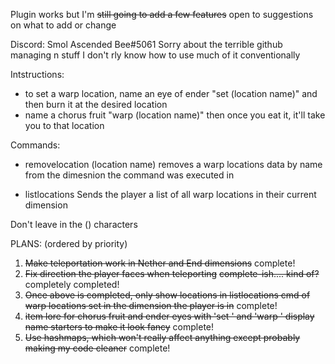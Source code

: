Plugin works but I'm ~~still going to add a few features~~ open to suggestions on what to add or change

Discord: Smol Ascended Bee#5061
Sorry about the terrible github managing n stuff I don't rly know how to use much of it conventionally

Intstructions:
- to set a warp location, name an eye of ender "set (location name)" and then burn it at the desired location
- name a chorus fruit "warp (location name)" then once you eat it, it'll take you to that location
 
Commands:
- removelocation (location name)
removes a warp locations data by name from the dimesnion the command was executed in

- listlocations
Sends the player a list of all warp locations in their current dimension

Don't leave in the () characters


PLANS: (ordered by priority)

1. ~~Make teleportation work in Nether and End dimensions~~ complete!
2. ~~Fix direction the player faces when teleporting~~ ~~complete-ish.... kind of?~~ completely completed!
3. ~~Once above is completed, only show locations in listlocations cmd of warp locations set in the dimension the player is in~~ complete!
4. ~~item lore for chorus fruit and ender eyes with 'set ' and 'warp ' display name starters to make it look fancy~~ complete!
5. ~~Use hashmaps, which won't really affect anything except probably making my code cleaner~~ complete!
